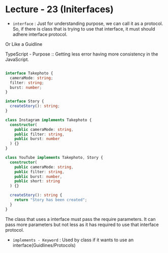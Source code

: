 # Lecture - 23 (Initerfaces)

- <code>interface</code> : Just for understanding purpose, we can call it as a protocol. So, if there is class that is trying to use that interface, it must should adhere interface protocol.

Or Like a Guidline

TypeScript - Purpose :: Getting less error having more consistency in the JavaScript.

```TypeScript

interface Takephoto {
  cameraMode: string;
  filter: string;
  burst: number;
}

interface Story {
  createStory(): string;
}

class Instagram implements Takephoto {
  constructor(
    public cameraMode: string,
    public filter: string,
    public burst: number
  ) {}
}

class YouTube implements Takephoto, Story {
  constructor(
    public cameraMode: string,
    public filter: string,
    public burst: number,
    public short: string
  ) {}

  createStory(): string {
    return "Story has been created";
  }
}

```

The class that uses a interface must pass the require parameters. It can pass more parameters but not less as it has required to use that interface protocol.

- <code>implements - Keyword</code> : Used by class if it wants to use an interface(Guidlines/Protocols)
